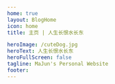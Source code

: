 ```yaml
---
home: true
layout: BlogHome
icon: home
title: 主页 | 人生长恨水长东

heroImage: /cuteDog.jpg
heroText: 人生长恨水长东
heroFullScreen: false
tagline: MaJun's Personal Website
footer:
---
```


<!--
这是一个博客主页的案例。

要使用此布局，你应该在页面前端设置 `layout: BlogHome` 和 `home: true`。

相关配置文档请见 [博客主页](https://theme-hope.vuejs.press/zh/guide/blog/home.html)。
-->
